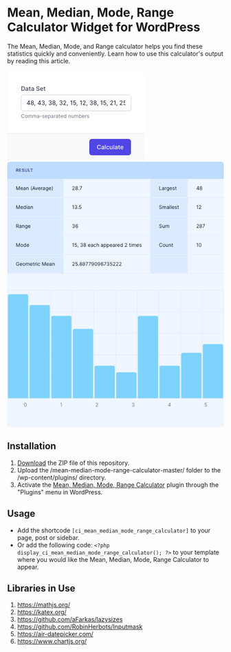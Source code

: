 # Mean, Median, Mode, Range Calculator Widget for WordPress

The Mean, Median, Mode, and Range calculator helps you find these statistics quickly and conveniently. Learn how to use this calculator's output by reading this article.

![Mean, Median, Mode, Range Calculator Input Form](/assets/images/screenshot-1.png "Mean, Median, Mode, Range Calculator Input Form")
![Mean, Median, Mode, Range Calculator Calculation Results](/assets/images/screenshot-2.png "Mean, Median, Mode, Range Calculator Calculation Results")

## Installation

1. [Download](https://github.com/pub-calculator-io/age-calculator/archive/refs/heads/master.zip) the ZIP file of this repository.
2. Upload the /mean-median-mode-range-calculator-master/ folder to the /wp-content/plugins/ directory.
3. Activate the [Mean, Median, Mode, Range Calculator](https://www.calculator.io/mean-median-mode-range-calculator/ "Mean, Median, Mode, Range Calculator Homepage") plugin through the "Plugins" menu in WordPress.

## Usage
* Add the shortcode `[ci_mean_median_mode_range_calculator]` to your page, post or sidebar.
* Or add the following code: `<?php display_ci_mean_median_mode_range_calculator(); ?>` to your template where you would like the Mean, Median, Mode, Range Calculator to appear.

## Libraries in Use
1. https://mathjs.org/
2. https://katex.org/
3. https://github.com/aFarkas/lazysizes
4. https://github.com/RobinHerbots/Inputmask
5. https://air-datepicker.com/
6. https://www.chartjs.org/
